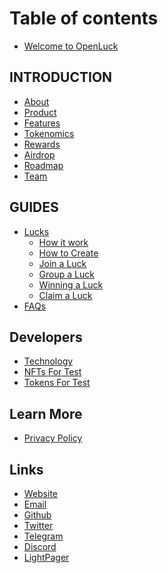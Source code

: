 # Table of contents

* [Welcome to OpenLuck](README.md)

## INTRODUCTION

* [About](introduction/about.md)
* [Product](introduction/product.md)
* [Features](introduction/featrues.md)
* [Tokenomics](introduction/tokenomics.md)
* [Rewards](introduction/rewards.md)
* [Airdrop](introduction/airdrop.md)
* [Roadmap](introduction/Roadmap.md)
* [Team](introduction/team.md)

## GUIDES

<!-- * [Getting Started](guides/getting-started/README.md)
  * [Installing a Wallet](guides/getting-started/installing-a-wallet.md)
  * [Connecting Your Wallet](guides/getting-started/connecting-your-wallet.md)
  * [Create Your Profile](guides/getting-started/connecting-your-wallet.md) -->
  <!-- * [Buying $LUCK](guides/getting-started/buying-luck.md)
  * [Adding Liquidity to PancakeSwap](guides/getting-started/adding-liquidity-to-pancakeswap.md) -->
* [Lucks](guides/lucks/README.md) 
  * [How it work](guides/lucks/how-it-work.md)
  * [How to Create](guides/lucks/how-to-create.md)
  * [Join a Luck](guides/lucks/join-a-luck.md)
  * [Group a Luck](guides/lucks/group-a-luck.md)
  * [Winning a Luck](guides/lucks/winning-a-luck.md)
  * [Claim a Luck](guides/lucks/claim-a-luck.md) 
* [FAQs](guides/faqs.md)


## Developers

<!-- * [Overview](developers/README.md)
* [Contract Addresses](developers/contract-addresses.md)
* [Subgraph](developers/subgraph.md) -->
* [Technology](developers/technology.md)
* [NFTs For Test](developers/nfts-for-test.md)
* [Tokens For Test](developers/tokens-for-test.md)

## Learn More

* [Privacy Policy](learn-more/private-policy.md)


## Links 

* [Website](https://openluck.org)
* [Email](mailto:team@openluck.org)
* [Github](https://github.com/openluckteam)
* [Twitter](https://twitter.com/openluck_org)
* [Telegram](https://t.me/OpenLuck)
* [Discord](https://discord.io/openluck)
* [LightPager](https://drive.google.com/file/d/1ZmyahAJ9ZdbNsFGkqz4sUJHLw7GSDlYP/view?usp=sharing)
